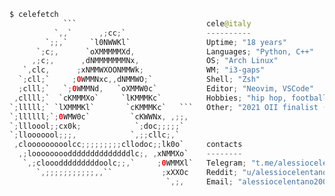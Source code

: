 ```kotlin
$ celefetch
            ```                             cele@italy
          `,,`      ,;cc;`                  ----------
        `;;,`     `l0NWWKl`                 Uptime; "18 years"
      `;c;,      `oXMMMMMXd,                Languages; "Python, C++"
     ,;c;,      ,dNMMMMMMMNx,               OS; "Arch Linux"
   `,clc,      ;xNMMWXOONMMWk;              WM; "i3-gaps"
  `;cll;`     ;0WMMNxc,,dNMMWO;`            Shell; "Zsh"
  ;clll;`   `;0WMMNd,   `oXMMW0c`           Editor; "Neovim, VSCode"
 ,cllll;`  `cKMMMXo`     `lKMMMKc`          Hobbies; "hip hop, football, gaming"
`;lllll;` `lXMMMKl`       `cKMMMKc`   ```   Other; "2021 OII finalist (Olimpiadi Italiane di Informatica)"
`;llllll;`;0WMW0c`         `cKWWNx, ,;;,    
`;llloool;;cx0k;            `;doc;;;;;`     
`;llooooool;;;,            `,;;cllc;,`      
 ,clooooooooolcc;;;;;;;;;cllodoc;;lk0o`     contacts
  ,;looooooooddddddddddddddlc;, ,xNMMXo`    --------
   `,;clooodddddddddoolc;;,`     ;0WMMXl`   Telegram; "t.me/alessiocelentano"
      `,;;;;;;;;;;;,,``           ;xXXOc    Reddit; "u/alessiocelentano"
                                   `,;,     Email; "alessiocelentano2003@gmail.com"
```                                 
<!--START_SECTION:waka-->
<!--END_SECTION:waka-->
